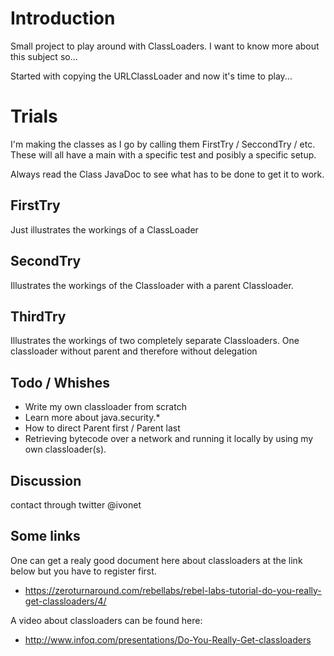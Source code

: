 # Introduction #

Small project to play around with ClassLoaders.
I want to know more about this subject so...

Started with copying the URLClassLoader and now it's time to play...


# Trials #

I'm making the classes as I go by calling them FirstTry / SeccondTry / etc.
These will all have a main with a specific test and posibly a specific setup.

Always read the Class JavaDoc to see what has to be done to get it to work.

## FirstTry ##

Just illustrates the workings of a ClassLoader

## SecondTry ##

Illustrates the workings of the Classloader with a parent Classloader.

## ThirdTry ##

Illustrates the workings of two completely separate Classloaders.
One classloader without parent and therefore without delegation

## Todo / Whishes ##

* Write my own classloader from scratch
* Learn more about java.security.*
* How to direct Parent first / Parent last
* Retrieving bytecode over a network and running it locally by using my own classloader(s).


## Discussion ##

contact through twitter @ivonet

## Some links ##

One can get a realy good document here about classloaders at the link below but you have to register first.

* https://zeroturnaround.com/rebellabs/rebel-labs-tutorial-do-you-really-get-classloaders/4/

A video about classloaders can be found here:

* http://www.infoq.com/presentations/Do-You-Really-Get-classloaders
